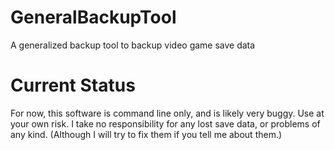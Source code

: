 # GeneralBackupTool
A generalized backup tool to backup video game save data

# Current Status
For now, this software is command line only, and is likely very buggy. Use at your own risk.
I take no responsibility for any lost save data, or problems of any kind. (Although I will try to fix them if you tell me about them.)
